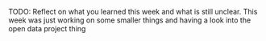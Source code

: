 TODO: Reflect on what you learned this week and what is still unclear.
This week was just working on some smaller things and having a look into the open data project thing